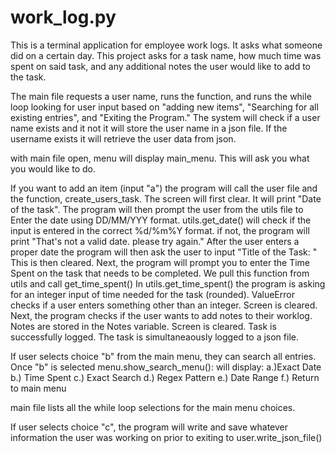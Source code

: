 # work_log.py
This is a terminal application for employee work logs. It asks what someone did on a certain day. 
This project asks for a task name, 
how much time was spent on said task, 
and any additional notes the user would like to add to the task. 


The main file requests a user name, runs the function, and runs the while loop looking for user input
based on "adding new items", "Searching for all existing entries", and "Exiting the Program."
The system will check if a user name exists and it not it will store the user name in a json file. 
If the username exists it will retrieve the user data from json. 

with main file open, menu will display main_menu. This will ask you what you would like to do. 


If you want to add an item (input "a") the program will call the user file and the function, create_users_task.
The screen will first clear.
It will print "Date of the task". 
The program will then prompt the user from the utils file to Enter the date using DD/MM/YYY format.
utils.get_date() will check if the input is entered in the correct %d/%m%Y format. if not, the program will print
"That's not a valid date. please try again."
After the user enters a proper date the program will then ask the user to input "Title of the Task: "
This is then cleared.
Next, the program will prompt you to enter the Time Spent on the task that needs to be completed.
We pull this function from utils and call get_time_spent()
In utils.get_time_spent() the program is asking for an integer input of time needed for the task (rounded).
ValueError checks if a user enters something other than an integer.
Screen is cleared. 
Next, the program checks if the user wants to add notes to their worklog.
Notes are stored in the Notes variable.
Screen is cleared.
Task is successfully logged.
The task is simultaneaously logged to a json file. 

If user selects choice "b" from the main menu, they can search all entries.
Once "b" is selected menu.show_search_menu(): will display:
a.)Exact Date
b.) Time Spent
c.) Exact Search
d.) Regex Pattern
e.) Date Range
f.) Return to main menu

main file lists all the while loop selections for the main menu choices.


If user selects choice "c", the program will write and save whatever information the user was working on prior to exiting to user.write_json_file()



